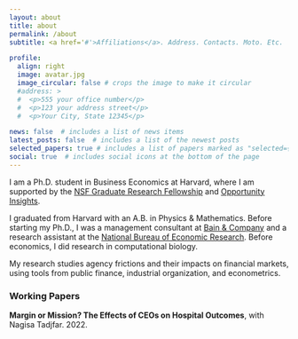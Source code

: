 ```yaml
---
layout: about
title: about
permalink: /about
subtitle: <a href='#'>Affiliations</a>. Address. Contacts. Moto. Etc.

profile:
  align: right
  image: avatar.jpg
  image_circular: false # crops the image to make it circular
  #address: >
  #  <p>555 your office number</p>
  #  <p>123 your address street</p>
  #  <p>Your City, State 12345</p>

news: false  # includes a list of news items
latest_posts: false  # includes a list of the newest posts
selected_papers: true # includes a list of papers marked as "selected={true}"
social: true  # includes social icons at the bottom of the page
---
```


I am a Ph.D. student in Business Economics at Harvard, where I am supported by the [NSF Graduate Research Fellowship](https://www.nsfgrfp.org/) and [Opportunity Insights](https://opportunityinsights.org/).

I graduated from Harvard with an A.B. in Physics & Mathematics. Before starting my Ph.D., I was a management consultant at [Bain & Company](https://www.bain.com/) and a research assistant at the [National Bureau of Economic Research](https://www.nber.org/). Before economics, I did research in computational biology.

My research studies agency frictions and their impacts on financial markets, using tools from public finance, industrial organization, and econometrics.


### Working Papers

**Margin or Mission? The Effects of CEOs on Hospital Outcomes**, with Nagisa Tadjfar. 2022.
